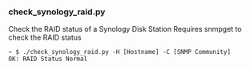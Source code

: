     
### check_synology_raid.py

Check the RAID status of a Synology Disk Station
Requires snmpget to check the RAID status

    ~ $ ./check_synology_raid.py -H [Hostname] -C [SNMP Community]
    OK: RAID Status Normal

